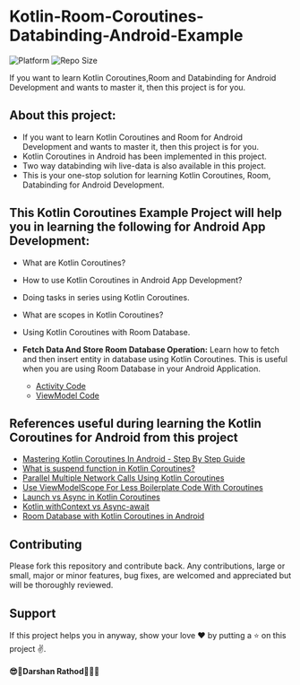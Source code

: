 # Kotlin-Room-Coroutines-Databinding-Android-Example

![Platform](https://img.shields.io/badge/platform-Android-brightgreen.svg?color=3399ff&style=for-the-badge)
![Repo Size](https://img.shields.io/github/repo-size/darshan228/Kotlin-Room-Coroutines-Databinding-Android-Example?color=3399ff&style=for-the-badge)

If you want to learn Kotlin Coroutines,Room and Databinding for Android Development and wants to master it, then this project is for you.

## About this project: 
* If you want to learn Kotlin Coroutines and Room for Android Development and wants to master it, then this project is for you.
* Kotlin Coroutines in Android has been implemented in this project.
* Two way databinding wih live-data is also available in this project.
* This is your one-stop solution for learning Kotlin Coroutines, Room, Databinding for Android Development.

## This Kotlin Coroutines Example Project will help you in learning the following for Android App Development:
* What are Kotlin Coroutines?
* How to use Kotlin Coroutines in Android App Development?
* Doing tasks in series using Kotlin Coroutines.
* What are scopes in Kotlin Coroutines?
* Using Kotlin Coroutines with Room Database.

* **Fetch Data And Store Room Database Operation:** Learn how to fetch and then insert entity in database using Kotlin Coroutines. This is useful when you are using Room Database in your Android Application.
    * [Activity Code](app/src/main/java/com/darshan/roomcoroutine/ui/main/view/MainActivity.kt)
    * [ViewModel Code](app/src/main/java/com/darshan/roomcoroutine/ui/main/viewmodel/MainViewModel.kt)
    
## References useful during learning the Kotlin Coroutines for Android from this project
* [Mastering Kotlin Coroutines In Android - Step By Step Guide](https://blog.mindorks.com/mastering-kotlin-coroutines-in-android-step-by-step-guide)
* [What is suspend function in Kotlin Coroutines?](https://blog.mindorks.com/suspend-function-in-kotlin-coroutines)
* [Parallel Multiple Network Calls Using Kotlin Coroutines](https://blog.mindorks.com/parallel-multiple-network-calls-using-kotlin-coroutines)
* [Use ViewModelScope For Less Boilerplate Code With Coroutines](https://medium.com/mindorks/use-viewmodelscope-for-less-boilerplate-code-with-coroutines-79c7fa19aa8f)
* [Launch vs Async in Kotlin Coroutines](https://www.youtube.com/watch?v=nC30UiDv8Xc)
* [Kotlin withContext vs Async-await](https://blog.mindorks.com/kotlin-withcontext-vs-async-await)
* [Room Database with Kotlin Coroutines in Android](https://blog.mindorks.com/room-database-with-kotlin-coroutines-in-android)

## Contributing

Please fork this repository and contribute back. Any contributions, large or small, major or minor features, bug fixes, are welcomed and appreciated but will be thoroughly reviewed.

## Support

If this project helps you in anyway, show your love :heart: by putting a :star: on this project :v:.<br><br>
<b>:sunglasses::star2:Darshan Rathod:star2::ghost::100:<b>
